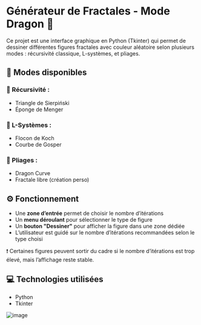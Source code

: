 # Générateur de Fractales - Mode Dragon 🐉  

Ce projet est une interface graphique en Python (Tkinter) qui permet de dessiner différentes figures fractales avec couleur aléatoire selon plusieurs modes : 
récursivité classique, L-systèmes, et pliages.

## 🧠 Modes disponibles  

### 🔁 Récursivité :
- Triangle de Sierpiński
- Éponge de Menger

### 🌿 L-Systèmes :
- Flocon de Koch
- Courbe de Gosper

### 🐉 Pliages :
- Dragon Curve
- Fractale libre (création perso)

## ⚙️ Fonctionnement

- Une **zone d’entrée** permet de choisir le nombre d’itérations  
- Un **menu déroulant** pour sélectionner le type de figure  
- Un **bouton "Dessiner"** pour afficher la figure dans une zone dédiée  
- L’utilisateur est guidé sur le nombre d’itérations recommandées selon le type choisi

❗ Certaines figures peuvent sortir du cadre si le nombre d’itérations est trop élevé, mais l’affichage reste stable.

## 💻 Technologies utilisées

- Python
- Tkinter



![image](https://github.com/user-attachments/assets/f3a0f0e2-a6f6-45cd-8888-43486dd0e6af)



